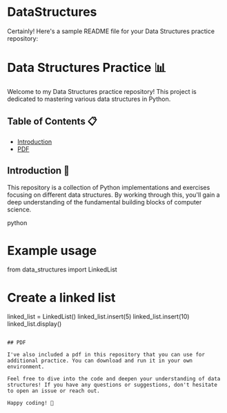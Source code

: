 # DataStructures

Certainly! Here's a sample README file for your Data Structures practice repository:

# Data Structures Practice 📊

Welcome to my Data Structures practice repository! This project is dedicated to mastering various data structures in Python.

## Table of Contents 📋

- [Introduction](#introduction)
- [PDF](#PDF)


## Introduction 🚀

This repository is a collection of Python implementations and exercises focusing on different data structures. By working through this, you'll gain a deep understanding of the fundamental building blocks of computer science.


python
# Example usage
from data_structures import LinkedList

# Create a linked list
linked_list = LinkedList()
linked_list.insert(5)
linked_list.insert(10)
linked_list.display()
```

## PDF

I've also included a pdf in this repository that you can use for additional practice. You can download and run it in your own environment.

Feel free to dive into the code and deepen your understanding of data structures! If you have any questions or suggestions, don't hesitate to open an issue or reach out.

Happy coding! 🚀



